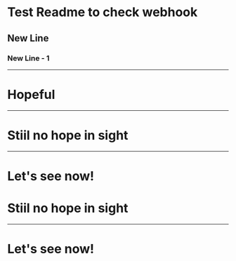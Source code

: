 # Test Readme to check webhook
## New Line
### New Line - 1
---
# Hopeful
---
# Stiil no hope in sight
---
# Let's see now!
# Stiil no hope in sight
---
# Let's see now!
